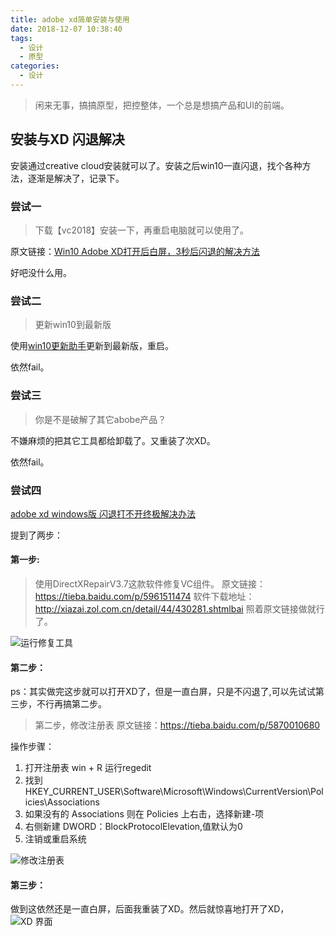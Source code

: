 ```yaml
---
title: adobe xd简单安装与使用
date: 2018-12-07 10:38:40
tags:
  - 设计
  - 原型
categories:
  - 设计
---
```


> 闲来无事，搞搞原型，把控整体，一个总是想搞产品和UI的前端。

## 安装与XD 闪退解决
安装通过creative cloud安装就可以了。安装之后win10一直闪退，找个各种方法，逐渐是解决了，记录下。

### 尝试一
> 下载【vc2018】安装一下，再重启电脑就可以使用了。

原文链接：[Win10 Adobe XD打开后白屏，3秒后闪退的解决方法](http://www.sucaijishi.com/2018/articles_0806/257.html)

好吧没什么用。

### 尝试二
> 更新win10到最新版

使用[win10更新助手](https://www.microsoft.com/zh-cn/software-download/windows10)更新到最新版，重启。

依然fail。

### 尝试三

> 你是不是破解了其它abobe产品？

不嫌麻烦的把其它工具都给卸载了。又重装了次XD。

依然fail。

### 尝试四
[adobe xd windows版 闪退打不开终极解决办法](https://zhuanlan.zhihu.com/p/51292210)

提到了两步：
#### 第一步:
> 使用DirectXRepairV3.7这款软件修复VC组件。
原文链接：https://tieba.baidu.com/p/5961511474
软件下载地址：http://xiazai.zol.com.cn/detail/44/430281.shtmlbai
照着原文链接做就行了。


![运行修复工具](http://pimt13n7x.bkt.clouddn.com/markdown-img-paste-2018120710553026.png)


#### 第二步：

ps：其实做完这步就可以打开XD了，但是一直白屏，只是不闪退了,可以先试试第三步，不行再搞第二步。

> 第二步，修改注册表
原文链接：https://tieba.baidu.com/p/5870010680

操作步骤：
1. 打开注册表 win + R 运行regedit
2. 找到HKEY_CURRENT_USER\Software\Microsoft\Windows\CurrentVersion\Policies\Associations
3. 如果没有的 Associations 则在 Policies 上右击，选择新建-项
4. 右侧新建 DWORD：BlockProtocolElevation,值默认为0
5. 注销或重启系统

![修改注册表](http://pimt13n7x.bkt.clouddn.com/markdown-img-paste-20181207105405997.png)

#### 第三步：
做到这依然还是一直白屏，后面我重装了XD。然后就惊喜地打开了XD，
![XD 界面](http://pimt13n7x.bkt.clouddn.com/markdown-img-paste-20181207105921349.png)
